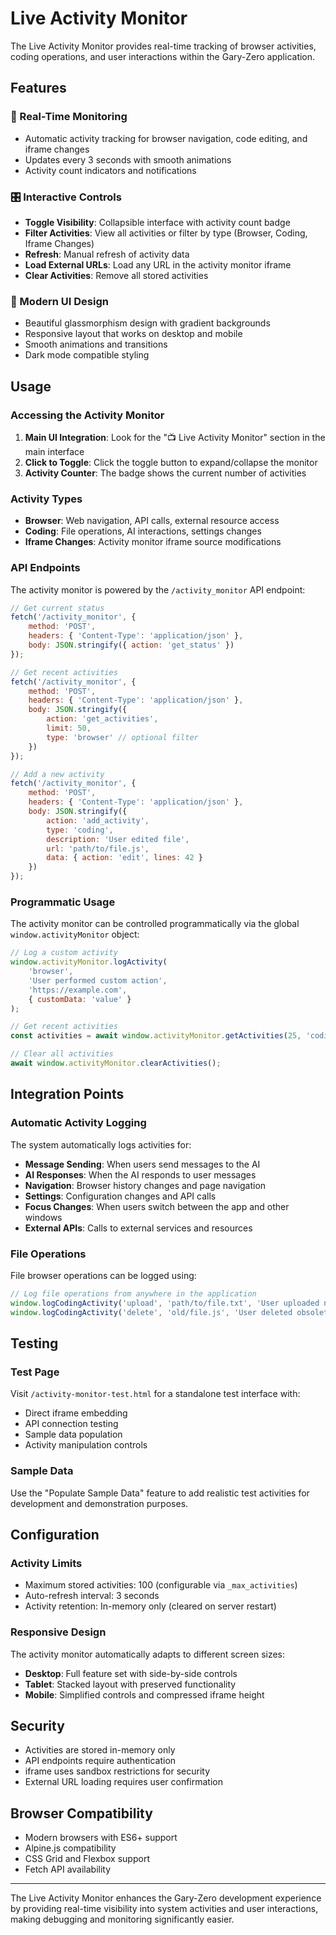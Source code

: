 # Live Activity Monitor

The Live Activity Monitor provides real-time tracking of browser activities, coding operations, and user interactions within the Gary-Zero application.

## Features

### 🔄 Real-Time Monitoring
- Automatic activity tracking for browser navigation, code editing, and iframe changes
- Updates every 3 seconds with smooth animations
- Activity count indicators and notifications

### 🎛️ Interactive Controls
- **Toggle Visibility**: Collapsible interface with activity count badge
- **Filter Activities**: View all activities or filter by type (Browser, Coding, Iframe Changes)
- **Refresh**: Manual refresh of activity data
- **Load External URLs**: Load any URL in the activity monitor iframe
- **Clear Activities**: Remove all stored activities

### 🎨 Modern UI Design
- Beautiful glassmorphism design with gradient backgrounds
- Responsive layout that works on desktop and mobile
- Smooth animations and transitions
- Dark mode compatible styling

## Usage

### Accessing the Activity Monitor

1. **Main UI Integration**: Look for the "📺 Live Activity Monitor" section in the main interface
2. **Click to Toggle**: Click the toggle button to expand/collapse the monitor
3. **Activity Counter**: The badge shows the current number of activities

### Activity Types

- **Browser**: Web navigation, API calls, external resource access
- **Coding**: File operations, AI interactions, settings changes
- **Iframe Changes**: Activity monitor iframe source modifications

### API Endpoints

The activity monitor is powered by the `/activity_monitor` API endpoint:

```javascript
// Get current status
fetch('/activity_monitor', {
    method: 'POST',
    headers: { 'Content-Type': 'application/json' },
    body: JSON.stringify({ action: 'get_status' })
});

// Get recent activities
fetch('/activity_monitor', {
    method: 'POST', 
    headers: { 'Content-Type': 'application/json' },
    body: JSON.stringify({ 
        action: 'get_activities',
        limit: 50,
        type: 'browser' // optional filter
    })
});

// Add a new activity
fetch('/activity_monitor', {
    method: 'POST',
    headers: { 'Content-Type': 'application/json' },
    body: JSON.stringify({
        action: 'add_activity',
        type: 'coding',
        description: 'User edited file',
        url: 'path/to/file.js',
        data: { action: 'edit', lines: 42 }
    })
});
```

### Programmatic Usage

The activity monitor can be controlled programmatically via the global `window.activityMonitor` object:

```javascript
// Log a custom activity
window.activityMonitor.logActivity(
    'browser', 
    'User performed custom action',
    'https://example.com',
    { customData: 'value' }
);

// Get recent activities
const activities = await window.activityMonitor.getActivities(25, 'coding');

// Clear all activities
await window.activityMonitor.clearActivities();
```

## Integration Points

### Automatic Activity Logging

The system automatically logs activities for:

- **Message Sending**: When users send messages to the AI
- **AI Responses**: When the AI responds to user messages  
- **Navigation**: Browser history changes and page navigation
- **Settings**: Configuration changes and API calls
- **Focus Changes**: When users switch between the app and other windows
- **External APIs**: Calls to external services and resources

### File Operations

File browser operations can be logged using:

```javascript
// Log file operations from anywhere in the application
window.logCodingActivity('upload', 'path/to/file.txt', 'User uploaded new file');
window.logCodingActivity('delete', 'old/file.js', 'User deleted obsolete file');
```

## Testing

### Test Page

Visit `/activity-monitor-test.html` for a standalone test interface with:
- Direct iframe embedding
- API connection testing
- Sample data population
- Activity manipulation controls

### Sample Data

Use the "Populate Sample Data" feature to add realistic test activities for development and demonstration purposes.

## Configuration

### Activity Limits

- Maximum stored activities: 100 (configurable via `_max_activities`)
- Auto-refresh interval: 3 seconds
- Activity retention: In-memory only (cleared on server restart)

### Responsive Design

The activity monitor automatically adapts to different screen sizes:
- **Desktop**: Full feature set with side-by-side controls
- **Tablet**: Stacked layout with preserved functionality  
- **Mobile**: Simplified controls and compressed iframe height

## Security

- Activities are stored in-memory only
- API endpoints require authentication
- iframe uses sandbox restrictions for security
- External URL loading requires user confirmation

## Browser Compatibility

- Modern browsers with ES6+ support
- Alpine.js compatibility
- CSS Grid and Flexbox support
- Fetch API availability

---

The Live Activity Monitor enhances the Gary-Zero development experience by providing real-time visibility into system activities and user interactions, making debugging and monitoring significantly easier.